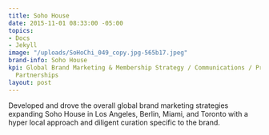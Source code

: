 ```yaml
---
title: Soho House
date: 2015-11-01 08:33:00 -05:00
topics:
- Docs
- Jekyll
image: "/uploads/SoHoChi_049_copy.jpg-565b17.jpeg"
brand-info: Soho House
kpi: Global Brand Marketing & Membership Strategy / Communications / Programming /
  Partnerships
layout: post
---
```


Developed and drove the overall global brand marketing strategies expanding Soho House in Los Angeles, Berlin, Miami, and Toronto with a hyper local approach and diligent curation specific to the brand. 

